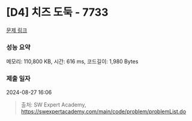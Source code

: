 # [D4] 치즈 도둑 - 7733 

[문제 링크](https://swexpertacademy.com/main/code/problem/problemDetail.do?contestProbId=AWrDOdQqRCUDFARG) 

### 성능 요약

메모리: 110,800 KB, 시간: 616 ms, 코드길이: 1,980 Bytes

### 제출 일자

2024-08-27 16:06



> 출처: SW Expert Academy, https://swexpertacademy.com/main/code/problem/problemList.do
